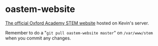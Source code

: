 oastem-website
==============

[The official Oxford Academy STEM website](http://oastem.org/) hosted on Kevin's server.

Remember to do a "`git pull oastem-website master`" on `/var/www/stem` when you commit any changes.
